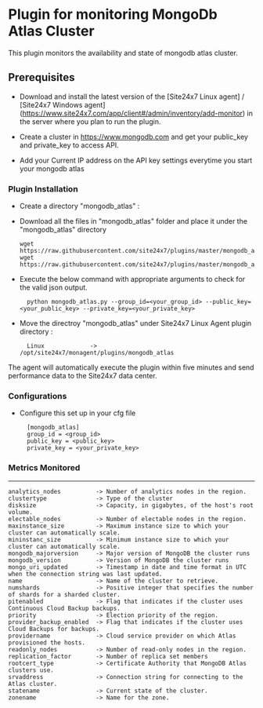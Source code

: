 Plugin for monitoring MongoDb Atlas Cluster
==============================================

This plugin monitors the availability and state of mongodb atlas cluster.

## Prerequisites

- Download and install the latest version of the [Site24x7 Linux agent] / [Site24x7 Windows agent] (https://www.site24x7.com/app/client#/admin/inventory/add-monitor) in the server where you plan to run the plugin. 
		
- Create a cluster in https://www.mongodb.com and get your public_key and private_key to access API.

- Add your Current IP address on the API key settings everytime you start your mongodb atlas

### Plugin Installation  

- Create a directory "mongodb_atlas" :
      
- Download all the files in "mongodb_atlas" folder and place it under the "mongodb_atlas" directory

	  wget https://raw.githubusercontent.com/site24x7/plugins/master/mongodb_atlas/mongodb_atlas.py
	  wget https://raw.githubusercontent.com/site24x7/plugins/master/mongodb_atlas/mongodb_atlas.cfg

- Execute the below command with appropriate arguments to check for the valid json output.  

		python mongodb_atlas.py --group_id=<your_group_id> --public_key=<your_public_key> --private_key=<your_private_key>
		
- Move the directroy "mongodb_atlas"  under Site24x7 Linux Agent plugin directory :

		Linux             ->   /opt/site24x7/monagent/plugins/mongodb_atlas


The agent will automatically execute the plugin within five minutes and send performance data to the Site24x7 data center.


### Configurations

- Configure this set up in your cfg file 
                
		[mongodb_atlas]
		group_id = <group_id> 
		public_key = <public_key>
		private_key = <your_private_key>

### Metrics Monitored


---

	analytics_nodes          ->	Number of analytics nodes in the region.
	clustertype              ->	Type of the cluster
	disksize                 ->	Capacity, in gigabytes, of the host's root volume. 
	electable_nodes          ->	Number of electable nodes in the region.
	maxinstance_size         ->	Maximum instance size to which your cluster can automatically scale.
	mininstanc_size          ->	Minimum instance size to which your cluster can automatically scale.
	mongodb_majorversion     ->	Major version of MongoDB the cluster runs
	mongodb_version          ->	Version of MongoDB the cluster runs
	mongo_uri_updated        ->	Timestamp in date and time format in UTC when the connection string was last updated. 
	name                     ->	Name of the cluster to retrieve.
	numshards                ->	Positive integer that specifies the number of shards for a sharded cluster.
	pitenabled               ->	Flag that indicates if the cluster uses Continuous Cloud Backup backups.
	priority                 ->	Election priority of the region. 
	provider_backup_enabled  ->	Flag that indicates if the cluster uses Cloud Backups for backups.
	providername             ->	Cloud service provider on which Atlas provisioned the hosts.
	readonly_nodes           ->	Number of read-only nodes in the region.
	replication_factor       ->	Number of replica set members
	rootcert_type            ->	Certificate Authority that MongoDB Atlas clusters use.
	srvaddress               ->	Connection string for connecting to the Atlas cluster. 
	statename                ->	Current state of the cluster. 
	zonename                 ->	Name for the zone.
